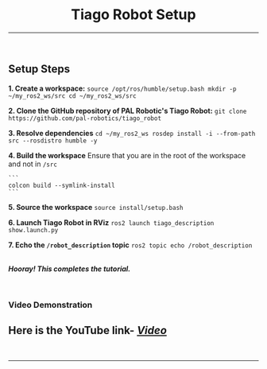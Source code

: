 <center>
    <h1>Tiago Robot Setup</h1>
</center>

---

</br>

## Setup Steps

**1. Create a workspace:** 
    ```
    source /opt/ros/humble/setup.bash
    mkdir -p ~/my_ros2_ws/src
    cd ~/my_ros2_ws/src
    ```

**2. Clone the GitHub repository of PAL Robotic's Tiago Robot:** 
    ```
    git clone https://github.com/pal-robotics/tiago_robot
    ```

**3. Resolve dependencies** 
    ```
    cd ~/my_ros2_ws
    rosdep install -i --from-path src --rosdistro humble -y
    ```

**4. Build the workspace** 
    Ensure that you are in the root of the workspace and not in `/src`
    
    ```
    colcon build --symlink-install
    ```

**5. Source the workspace** 
    ```
    source install/setup.bash 
    ```

**6. Launch Tiago Robot in RViz** 
    ```
    ros2 launch tiago_description show.launch.py 
    ```

**7. Echo the `/robot_description` topic** 
    ```
    ros2 topic echo /robot_description
    ```

<p></br><b><i>Hooray! This completes the tutorial.</i></b></p>

</br>

### Video Demonstration
Here is the YouTube link- *[Video](https://youtu.be/jhSbuHDeLcM?si=LFhFCSqqGm0c4x4k)*
---

</br>

---